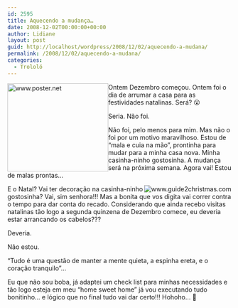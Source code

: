 ```yaml
---
id: 2595
title: Aquecendo a mudança…
date: 2008-12-02T00:00:00+00:00
author: Lidiane
layout: post
guid: http://localhost/wordpress/2008/12/02/aquecendo-a-mudana/
permalink: /2008/12/02/aquecendo-a-mudana/
categories:
  - Trololó
---
```

<img style="display: inline; margin-left: 0; margin-right: 0;" title="www.poster.net" src="http://www.poster.net/slaughter/slaughter-suitcase-2804654.jpg" alt="www.poster.net" width="227" height="198" align="left" />

Ontem Dezembro começou. Ontem foi o dia de arrumar a casa para as festividades natalinas. Será? 😮

Seria. Não foi.

Não foi, pelo menos para mim. Mas não o foi por um motivo maravilhoso. Estou de &#8220;mala e cuia na mão&#8221;, prontinha para mudar para a minha casa nova. Minha casinha-ninho gostosinha. A mudança será na próxima semana. Agora vai! Estou de malas prontas&#8230;

<img style="display: inline; margin-left: 0; margin-right: 0;" title="www.guide2christmas.com" src="http://www.guide2christmas.com/i2christmas_tree.png" alt="www.guide2christmas.com" align="right" />

E o Natal? Vai ter decoração na casinha-ninho gostosinha? Vai, sim senhora!!! Mas a bonita que vos digita vai correr contra o tempo para dar conta do recado. Considerando que ainda recebo visitas natalinas tão logo a segunda quinzena de Dezembro comece, eu deveria estar arrancando os cabelos???

Deveria.

Não estou.

“Tudo é uma questão de manter a mente quieta, a espinha ereta, e o coração tranquilo”&#8230;

Eu que não sou boba, já adaptei um check list para minhas necessidades e tão logo esteja em meu “home sweet home” já vou executando tudo bonitinho&#8230; e lógico que no final tudo vai dar certo!!! Hohoho&#8230; 🙂